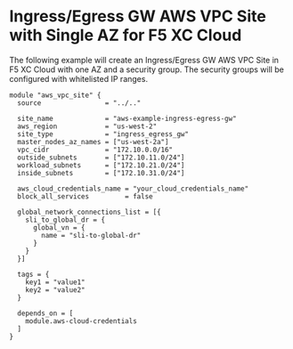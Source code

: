 # Ingress/Egress GW AWS VPC Site with Single AZ for F5 XC Cloud

The following example will create an Ingress/Egress GW AWS VPC Site in F5 XC Cloud with one AZ and a security group. The security groups will be configured with whitelisted IP ranges.

```hcl
module "aws_vpc_site" {
  source                = "../.."

  site_name             = "aws-example-ingress-egress-gw"
  aws_region            = "us-west-2"
  site_type             = "ingress_egress_gw"
  master_nodes_az_names = ["us-west-2a"]
  vpc_cidr              = "172.10.0.0/16"
  outside_subnets       = ["172.10.11.0/24"]
  workload_subnets      = ["172.10.21.0/24"]
  inside_subnets        = ["172.10.31.0/24"]

  aws_cloud_credentials_name = "your_cloud_credentials_name"
  block_all_services         = false

  global_network_connections_list = [{ 
    sli_to_global_dr = { 
      global_vn = { 
        name = "sli-to-global-dr" 
      } 
    } 
  }] 

  tags = {
    key1 = "value1"
    key2 = "value2"
  }

  depends_on = [ 
    module.aws-cloud-credentials
  ]
}
```
